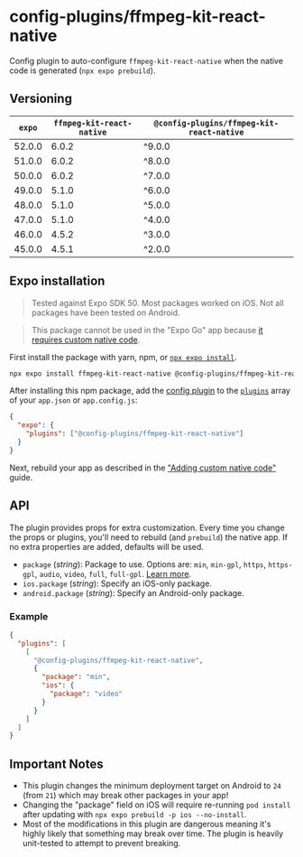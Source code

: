 # config-plugins/ffmpeg-kit-react-native

Config plugin to auto-configure `ffmpeg-kit-react-native` when the native code is generated (`npx expo prebuild`).

## Versioning

| `expo` | `ffmpeg-kit-react-native` | `@config-plugins/ffmpeg-kit-react-native` |
| ------ | ------------------------- | ----------------------------------------- |
| 52.0.0 | 6.0.2                     | ^9.0.0                                    |
| 51.0.0 | 6.0.2                     | ^8.0.0                                    |
| 50.0.0 | 6.0.2                     | ^7.0.0                                    |
| 49.0.0 | 5.1.0                     | ^6.0.0                                    |
| 48.0.0 | 5.1.0                     | ^5.0.0                                    |
| 47.0.0 | 5.1.0                     | ^4.0.0                                    |
| 46.0.0 | 4.5.2                     | ^3.0.0                                    |
| 45.0.0 | 4.5.1                     | ^2.0.0                                    |

## Expo installation

> Tested against Expo SDK 50. Most packages worked on iOS. Not all packages have been tested on Android.

> This package cannot be used in the "Expo Go" app because [it requires custom native code](https://docs.expo.io/workflow/customizing/).

First install the package with yarn, npm, or [`npx expo install`](https://docs.expo.io/workflow/expo-cli/#expo-install).

```sh
npx expo install ffmpeg-kit-react-native @config-plugins/ffmpeg-kit-react-native
```

After installing this npm package, add the [config plugin](https://docs.expo.io/guides/config-plugins/) to the [`plugins`](https://docs.expo.io/versions/latest/config/app/#plugins) array of your `app.json` or `app.config.js`:

```json
{
  "expo": {
    "plugins": ["@config-plugins/ffmpeg-kit-react-native"]
  }
}
```

Next, rebuild your app as described in the ["Adding custom native code"](https://docs.expo.io/workflow/customizing/) guide.

## API

The plugin provides props for extra customization. Every time you change the props or plugins, you'll need to rebuild (and `prebuild`) the native app. If no extra properties are added, defaults will be used.

- `package` (_string_): Package to use. Options are: `min`, `min-gpl`, `https`, `https-gpl`, `audio`, `video`, `full`, `full-gpl`. [Learn more](https://github.com/tanersener/ffmpeg-kit/tree/main/react-native#211-package-names).
- `ios.package` (_string_): Specify an iOS-only package.
- `android.package` (_string_): Specify an Android-only package.

### Example

```json
{
  "plugins": [
    [
      "@config-plugins/ffmpeg-kit-react-native",
      {
        "package": "min",
        "ios": {
          "package": "video"
        }
      }
    ]
  ]
}
```

## Important Notes

- This plugin changes the minimum deployment target on Android to `24` (from `21`) which may break other packages in your app!
- Changing the "package" field on iOS will require re-running `pod install` after updating with `npx expo prebuild -p ios --no-install`.
- Most of the modifications in this plugin are dangerous meaning it's highly likely that something may break over time. The plugin is heavily unit-tested to attempt to prevent breaking.
